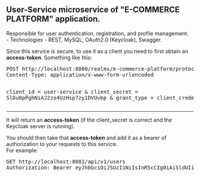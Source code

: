 <h2><b>User-Service</b> microservice of "E-COMMERCE PLATFORM" application.</h2>

<p>Responsible for user authentication, registration, and profile management.<br/>
	 - Technologies - REST, MySQL, OAuth2.0 (Keycloak), Swagger.
</p>
<p>Since this service is secure, to use it as a client you need to first obtain an <b>access-token</b>. 
Something like this:</p>
<pre>
POST http://localhost:8080/realms/e-commerce-platform/protocol/openid-connect/token
Content-Type: application/x-www-form-urlencoded

client_id = user-service &
client_secret = SlDu0pPghNiAJ2zo4UzHsp7zy1DVUvbp &
grant_type = client_credentials
</pre>

<hr/>

<p>It will return an <b>access-token</b> (if the client_secret is correct and the Keycloak server is running).</p>
<p>You should then take that <b>access-token</b> and add it as a bearer of authorization to your requests to this service.<br/>For example:</p>
<pre>
GET http://localhost:8081/api/v1/users
Authorization: Bearer eyJhbGciOiJSUzI1NiIsInR5cCIgOiAiSldUIiwia2lkIiA6ICJkdnZ0NGNZTVdrWERf..
</pre>